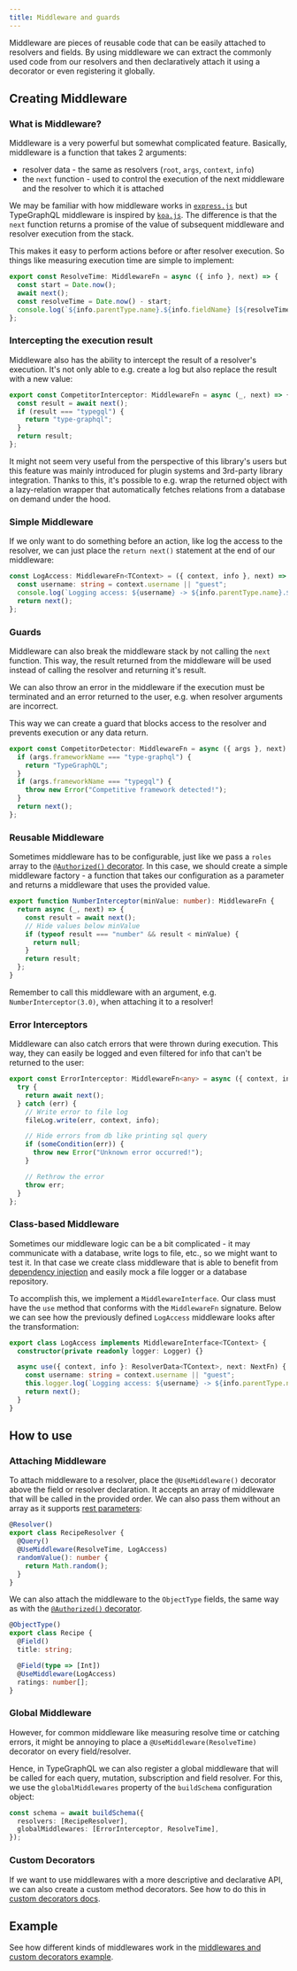 ```yaml
---
title: Middleware and guards
---
```


Middleware are pieces of reusable code that can be easily attached to resolvers and fields. By using middleware we can extract the commonly used code from our resolvers and then declaratively attach it using a decorator or even registering it globally.

## Creating Middleware

### What is Middleware?

Middleware is a very powerful but somewhat complicated feature. Basically, middleware is a function that takes 2 arguments:

- resolver data - the same as resolvers (`root`, `args`, `context`, `info`)
- the `next` function - used to control the execution of the next middleware and the resolver to which it is attached

We may be familiar with how middleware works in [`express.js`](https://expressjs.com/en/guide/writing-middleware.html) but TypeGraphQL middleware is inspired by [`koa.js`](http://koajs.com/#application). The difference is that the `next` function returns a promise of the value of subsequent middleware and resolver execution from the stack.

This makes it easy to perform actions before or after resolver execution. So things like measuring execution time are simple to implement:

```ts
export const ResolveTime: MiddlewareFn = async ({ info }, next) => {
  const start = Date.now();
  await next();
  const resolveTime = Date.now() - start;
  console.log(`${info.parentType.name}.${info.fieldName} [${resolveTime} ms]`);
};
```

### Intercepting the execution result

Middleware also has the ability to intercept the result of a resolver's execution. It's not only able to e.g. create a log but also replace the result with a new value:

```ts
export const CompetitorInterceptor: MiddlewareFn = async (_, next) => {
  const result = await next();
  if (result === "typegql") {
    return "type-graphql";
  }
  return result;
};
```

It might not seem very useful from the perspective of this library's users but this feature was mainly introduced for plugin systems and 3rd-party library integration. Thanks to this, it's possible to e.g. wrap the returned object with a lazy-relation wrapper that automatically fetches relations from a database on demand under the hood.

### Simple Middleware

If we only want to do something before an action, like log the access to the resolver, we can just place the `return next()` statement at the end of our middleware:

```ts
const LogAccess: MiddlewareFn<TContext> = ({ context, info }, next) => {
  const username: string = context.username || "guest";
  console.log(`Logging access: ${username} -> ${info.parentType.name}.${info.fieldName}`);
  return next();
};
```

### Guards

Middleware can also break the middleware stack by not calling the `next` function. This way, the result returned from the middleware will be used instead of calling the resolver and returning it's result.

We can also throw an error in the middleware if the execution must be terminated and an error returned to the user, e.g. when resolver arguments are incorrect.

This way we can create a guard that blocks access to the resolver and prevents execution or any data return.

```ts
export const CompetitorDetector: MiddlewareFn = async ({ args }, next) => {
  if (args.frameworkName === "type-graphql") {
    return "TypeGraphQL";
  }
  if (args.frameworkName === "typegql") {
    throw new Error("Competitive framework detected!");
  }
  return next();
};
```

### Reusable Middleware

Sometimes middleware has to be configurable, just like we pass a `roles` array to the [`@Authorized()` decorator](./authorization.md). In this case, we should create a simple middleware factory - a function that takes our configuration as a parameter and returns a middleware that uses the provided value.

```ts
export function NumberInterceptor(minValue: number): MiddlewareFn {
  return async (_, next) => {
    const result = await next();
    // Hide values below minValue
    if (typeof result === "number" && result < minValue) {
      return null;
    }
    return result;
  };
}
```

Remember to call this middleware with an argument, e.g. `NumberInterceptor(3.0)`, when attaching it to a resolver!

### Error Interceptors

Middleware can also catch errors that were thrown during execution. This way, they can easily be logged and even filtered for info that can't be returned to the user:

```ts
export const ErrorInterceptor: MiddlewareFn<any> = async ({ context, info }, next) => {
  try {
    return await next();
  } catch (err) {
    // Write error to file log
    fileLog.write(err, context, info);

    // Hide errors from db like printing sql query
    if (someCondition(err)) {
      throw new Error("Unknown error occurred!");
    }

    // Rethrow the error
    throw err;
  }
};
```

### Class-based Middleware

Sometimes our middleware logic can be a bit complicated - it may communicate with a database, write logs to file, etc., so we might want to test it. In that case we create class middleware that is able to benefit from [dependency injection](./dependency-injection.md) and easily mock a file logger or a database repository.

To accomplish this, we implement a `MiddlewareInterface`. Our class must have the `use` method that conforms with the `MiddlewareFn` signature. Below we can see how the previously defined `LogAccess` middleware looks after the transformation:

```ts
export class LogAccess implements MiddlewareInterface<TContext> {
  constructor(private readonly logger: Logger) {}

  async use({ context, info }: ResolverData<TContext>, next: NextFn) {
    const username: string = context.username || "guest";
    this.logger.log(`Logging access: ${username} -> ${info.parentType.name}.${info.fieldName}`);
    return next();
  }
}
```

## How to use

### Attaching Middleware

To attach middleware to a resolver, place the `@UseMiddleware()` decorator above the field or resolver declaration. It accepts an array of middleware that will be called in the provided order. We can also pass them without an array as it supports [rest parameters](https://developer.mozilla.org/en-US/docs/Web/JavaScript/Reference/Functions/rest_parameters):

```ts
@Resolver()
export class RecipeResolver {
  @Query()
  @UseMiddleware(ResolveTime, LogAccess)
  randomValue(): number {
    return Math.random();
  }
}
```

We can also attach the middleware to the `ObjectType` fields, the same way as with the [`@Authorized()` decorator](./authorization.md).

```ts
@ObjectType()
export class Recipe {
  @Field()
  title: string;

  @Field(type => [Int])
  @UseMiddleware(LogAccess)
  ratings: number[];
}
```

### Global Middleware

However, for common middleware like measuring resolve time or catching errors, it might be annoying to place a `@UseMiddleware(ResolveTime)` decorator on every field/resolver.

Hence, in TypeGraphQL we can also register a global middleware that will be called for each query, mutation, subscription and field resolver. For this, we use the `globalMiddlewares` property of the `buildSchema` configuration object:

```ts
const schema = await buildSchema({
  resolvers: [RecipeResolver],
  globalMiddlewares: [ErrorInterceptor, ResolveTime],
});
```

### Custom Decorators

If we want to use middlewares with a more descriptive and declarative API, we can also create a custom method decorators. See how to do this in [custom decorators docs](./custom-decorators.md#method-decorators).

## Example

See how different kinds of middlewares work in the [middlewares and custom decorators example](https://github.com/MichalLytek/type-graphql/tree/master/examples/middlewares-custom-decorators).
